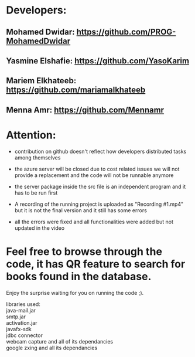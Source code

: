 # Developers:  
## Mohamed Dwidar: https://github.com/PROG-MohamedDwidar  
## Yasmine Elshafie: https://github.com/YasoKarim  
## Mariem Elkhateeb: https://github.com/mariamalkhateeb  
## Menna Amr: https://github.com/Mennamr  
  
# Attention:  
 * contribution on github doesn't reflect how developers distributed tasks among themselves  
 * the azure server will be closed due to cost related issues we will not provide a replacement and the code will not be runnable anymore  
 * the server package inside the src file is an independent program and it has to be run first  
   
* A recording of the running project is uploaded as "Recording #1.mp4" but it is not the final version and it still has some errors  
* all the errors were fixed and all functionalities were added but not updated in the video   
  
#  Feel free to browse through the code, it has QR feature to search for books found in the database.  
 Enjoy the surprise waiting for you on running the code ;).  
  
libraries used:  
  java-mail.jar  
  smtp.jar  
  activation.jar  
  javafx-sdk  
  jdbc connector  
  webcam capture and all of its dependancies  
  google zxing and all its dependancies  
  
